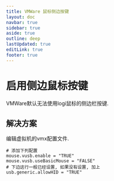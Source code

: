 ```yaml
---
title: VMWare 鼠标侧边按键
layout: doc
navbar: true
sidebar: true
aside: true
outline: deep
lastUpdated: true
editLink: true
footer: true
---
```


# 启用侧边鼠标按键

VMWare默认无法使用logi鼠标的侧边栏按键.

## 解决方案

编辑虚拟机的vmx配置文件.

```
# 添加下列配置
mouse.vusb.enable = "TRUE"
mouse.vusb.useBasicMouse = "FALSE"
# 下边这行一般已经设置, 如果没有设置, 加上
usb.generic.allowHID = "TRUE"
```